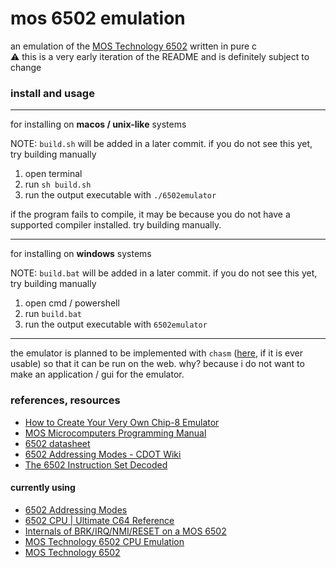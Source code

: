 # mos 6502 emulation
an emulation of the [MOS Technology 6502](https://en.wikipedia.org/wiki/MOS_Technology_6502) written in pure c  
⚠️ this is a very early iteration of the README and is definitely subject to change  

### install and usage

<hr>

for installing on  **macos / unix-like** systems  

NOTE: `build.sh` will be added in a later commit. if you do not see this yet, try building manually

1. open terminal
2. run `sh build.sh`
3. run the output executable with `./6502emulator`  

if the program fails to compile, it may be because you do not have a supported compiler installed. try building manually.

<hr>

for installing on **windows** systems

NOTE: `build.bat` will be added in a later commit. if you do not see this yet, try building manually

1. open cmd / powershell
2. run `build.bat`
3. run the output executable with `6502emulator`

<hr>

the emulator is planned to be implemented with `chasm` ([here](https://github.com/TheCalculus/chasm), if it is ever usable) so that it can be run on the web. why? because i do not want to make an application / gui for the emulator.  

### references, resources  
- [How to Create Your Very Own Chip-8 Emulator](https://www.freecodecamp.org/news/creating-your-very-own-chip-8-emulator/)
- [MOS Microcomputers Programming Manual](https://archive.org/details/mos_microcomputers_programming_manual/page/n73/mode/2up?view=theater)
- [6502 datasheet](http://archive.6502.org/datasheets/mos_6500_mpu_nov_1985.pdf)
- [6502 Addressing Modes - CDOT Wiki](https://wiki.cdot.senecacollege.ca/wiki/6502_Addressing_Modes)
- [The 6502 Instruction Set Decoded](https://llx.com/Neil/a2/opcodes.html)
#### currently using
- [6502 Addressing Modes](https://slark.me/c64-downloads/6502-addressing-modes.pdf)
- [6502 CPU | Ultimate C64 Reference](https://www.pagetable.com/c64ref/6502/?tab=3)
- [Internals of BRK/IRQ/NMI/RESET on a MOS 6502](https://www.pagetable.com/?p=410)
- [MOS Technology 6502 CPU Emulation](https://jayscholar.etown.edu/cgi/viewcontent.cgi?article=1000&context=comscistu)
- [MOS Technology 6502](https://en.wikipedia.org/wiki/MOS_Technology_6502)
